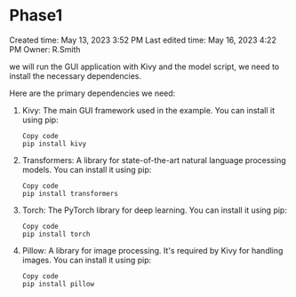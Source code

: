 # Phase1

Created time: May 13, 2023 3:52 PM
Last edited time: May 16, 2023 4:22 PM
Owner: R.Smith

we will run the GUI application with Kivy and the model script, we need to install the necessary dependencies.  

Here are the primary dependencies we need:

1. Kivy: The main GUI framework used in the example. You can install it using pip:
    
    ```
    Copy code
    pip install kivy
    
    ```
    
2. Transformers: A library for state-of-the-art natural language processing models. You can install it using pip:
    
    ```
    Copy code
    pip install transformers
    
    ```
    
3. Torch: The PyTorch library for deep learning. You can install it using pip:
    
    ```
    Copy code
    pip install torch
    
    ```
    
4. Pillow: A library for image processing. It's required by Kivy for handling images. You can install it using pip:
    
    ```
    Copy code
    pip install pillow
    
    ```